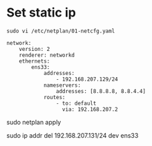 # Set static ip



```
sudo vi /etc/netplan/01-netcfg.yaml 

network:
    version: 2
    renderer: networkd
    ethernets:
        ens33:
            addresses:
                - 192.168.207.129/24
            nameservers:
                addresses: [8.8.8.8, 8.8.4.4]
            routes:
                - to: default
                  via: 192.168.207.2
```



sudo netplan apply

sudo ip addr del 192.168.207.131/24 dev ens33


